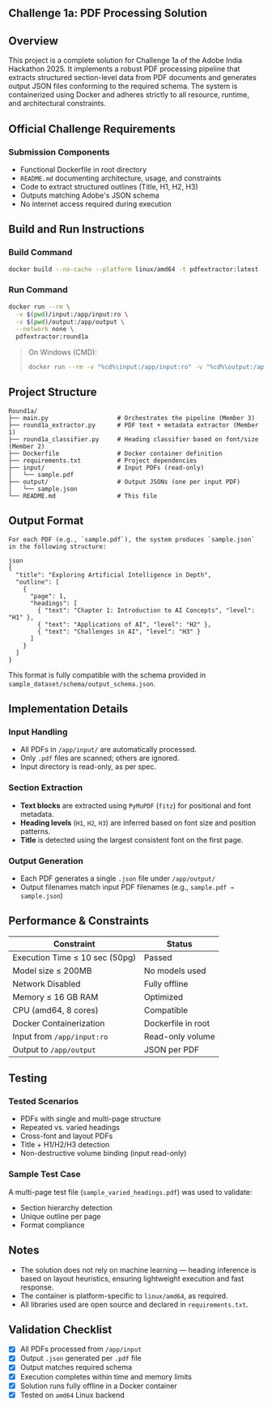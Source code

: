 ## Challenge 1a: PDF Processing Solution

## Overview

This project is a complete solution for Challenge 1a of the Adobe India Hackathon 2025. It implements a robust PDF processing pipeline that extracts structured section-level data from PDF documents and generates output JSON files conforming to the required schema. The system is containerized using Docker and adheres strictly to all resource, runtime, and architectural constraints.


## Official Challenge Requirements

### Submission Components

- Functional Dockerfile in root directory  
- `README.md` documenting architecture, usage, and constraints  
- Code to extract structured outlines (Title, H1, H2, H3)  
- Outputs matching Adobe's JSON schema  
- No internet access required during execution  


## Build and Run Instructions

### Build Command

```bash
docker build --no-cache --platform linux/amd64 -t pdfextractor:latest .

```

### Run Command

```bash
docker run --rm \
  -v $(pwd)/input:/app/input:ro \
  -v $(pwd)/output:/app/output \
  --network none \
  pdfextractor:round1a
```

> On Windows (CMD):
> ```bash
> docker run --rm -v "%cd%\input:/app/input:ro" -v "%cd%\output:/app/output" --network none pdfextractor:round1a
> ```

## Project Structure
```
Round1a/
├── main.py                   # Orchestrates the pipeline (Member 3)
├── round1a_extractor.py      # PDF text + metadata extractor (Member 1)
├── round1a_classifier.py     # Heading classifier based on font/size (Member 2)
├── Dockerfile                # Docker container definition
├── requirements.txt          # Project dependencies
├── input/                    # Input PDFs (read-only)
│   └── sample.pdf
├── output/                   # Output JSONs (one per input PDF)
│   └── sample.json
└── README.md                 # This file
```



## Output Format
```
For each PDF (e.g., `sample.pdf`), the system produces `sample.json` in the following structure:

json
{
  "title": "Exploring Artificial Intelligence in Depth",
  "outline": [
    {
      "page": 1,
      "headings": [
        { "text": "Chapter 1: Introduction to AI Concepts", "level": "H1" },
        { "text": "Applications of AI", "level": "H2" },
        { "text": "Challenges in AI", "level": "H3" }
      ]
    }
  ]
}

```
This format is fully compatible with the schema provided in `sample_dataset/schema/output_schema.json`.


## Implementation Details

### Input Handling

- All PDFs in `/app/input/` are automatically processed.
- Only `.pdf` files are scanned; others are ignored.
- Input directory is read-only, as per spec.

### Section Extraction

- **Text blocks** are extracted using `PyMuPDF` (`fitz`) for positional and font metadata.
- **Heading levels** (`H1`, `H2`, `H3`) are inferred based on font size and position patterns.
- **Title** is detected using the largest consistent font on the first page.

### Output Generation

- Each PDF generates a single `.json` file under `/app/output/`
- Output filenames match input PDF filenames (e.g., `sample.pdf → sample.json`)


## Performance & Constraints

| Constraint                     | Status |
|--------------------------------|--------|
| Execution Time ≤ 10 sec (50pg) | Passed |
| Model size ≤ 200MB             | No models used |
| Network Disabled               | Fully offline |
| Memory ≤ 16 GB RAM             | Optimized |
| CPU (amd64, 8 cores)           | Compatible |
| Docker Containerization        | Dockerfile in root |
| Input from `/app/input:ro`     | Read-only volume |
| Output to `/app/output`        | JSON per PDF |


## Testing

### Tested Scenarios

- PDFs with single and multi-page structure
- Repeated vs. varied headings
- Cross-font and layout PDFs
- Title + H1/H2/H3 detection
- Non-destructive volume binding (input read-only)

### Sample Test Case

A multi-page test file (`sample_varied_headings.pdf`) was used to validate:
- Section hierarchy detection
- Unique outline per page
- Format compliance


## Notes

- The solution does not rely on machine learning — heading inference is based on layout heuristics, ensuring lightweight execution and fast response.
- The container is platform-specific to `linux/amd64`, as required.
- All libraries used are open source and declared in `requirements.txt`.



## Validation Checklist

- [x] All PDFs processed from `/app/input`
- [x] Output `.json` generated per `.pdf` file
- [x] Output matches required schema
- [x] Execution completes within time and memory limits
- [x] Solution runs fully offline in a Docker container
- [x] Tested on `amd64` Linux backend

